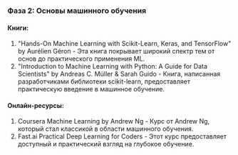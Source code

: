### Фаза 2: Основы машинного обучения

#### Книги:
1. "Hands-On Machine Learning with Scikit-Learn, Keras, and TensorFlow" by Aurélien Géron - Эта книга покрывает широкий спектр тем от основ до практического применения ML.
2. "Introduction to Machine Learning with Python: A Guide for Data Scientists" by Andreas C. Müller & Sarah Guido - Книга, написанная разработчиками библиотеки scikit-learn, предоставляет практическую введение в машинное обучение.

#### Онлайн-ресурсы:
1. Coursera Machine Learning by Andrew Ng - Курс от Andrew Ng, который стал классикой в области машинного обучения.
2. Fast.ai Practical Deep Learning for Coders - Этот курс предоставляет доступный и практический взгляд на глубокое обучение.